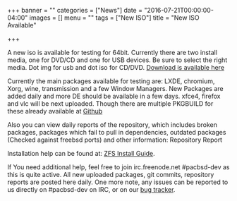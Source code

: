 +++
banner = ""
categories = ["News"]
date = "2016-07-21T00:00:00-04:00"
images = []
menu = ""
tags = ["New ISO"]
title = "New ISO Available"

+++

A new iso is available for testing for 64bit. Currently there are two install
media, one for DVD/CD and one for USB devices. Be sure to select the right
media. Dot img for usb and dot iso for CD/DVD.
[Download is available
here](http://web.archive.org/web/20160805050441/https://packages.pacbsd.org/iso/)

Currently the main packages available for testing are: LXDE, chromium, Xorg,
wine, transmission and a few Window Managers. New Packages are added daily and
more DE should be available in a few days.
xfce4, firefox and vlc will be next uploaded. Though there are multiple PKGBUILD
for these already available at
[Github]()

Also you can view daily reports of the repository, which includes broken
packages, packages which fail to pull in dependencies, outdated packages
(Checked against freebsd ports) and other information:
Repository Report

Installation help can be found at: [ZFS Install Guide]().

If You need additional help, feel free to join irc.freenode.net
‪#‎pacbsd‬-dev as this is quite active. All new uploaded
packages, git commits, repository reports are posted here daily.
One more note, any issues can be reported to us directly on #pacbsd-dev on
IRC, or on our [bug tracker]().
